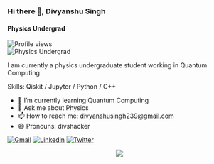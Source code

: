 ### Hi there 👋, Divyanshu Singh
#### Physics Undergrad
![Profile views](https://gpvc.arturio.dev/divshacker)  
![Physics Undergrad](https://github.com/divshacker/divshacker/blob/main/My%20Post.png)

I am currently a physics undergraduate student working in Quantum Computing

Skills: Qiskit / Jupyter / Python / C++

- 🌱 I’m currently learning Quantum Computing 
- 💬 Ask me about Physics 
- 📫 How to reach me: divyanshusingh239@gmail.com 
- 😄 Pronouns: divshacker 

[![Gmail](https://img.shields.io/badge/Gmail-D14836?style=for-the-badge&logo=gmail&logoColor=white)](https://divyanshusingh239@gmail.com)
[![Linkedin](https://img.shields.io/badge/LinkedIn-0077B5?style=for-the-badge&logo=linkedin&logoColor=white)](https://www.linkedin.com/in/divs/)
[![Twitter](https://img.shields.io/badge/Twitter-1DA1F2?style=for-the-badge&logo=twitter&logoColor=white)](https://twitter.com/divshacker)
<p align="center">
  <img src = "https://github-readme-stats.vercel.app/api?username=divshacker&show_icons=true&theme=dark&hide_rank=true&include_all_commits=true&count_private=true">
</p>
